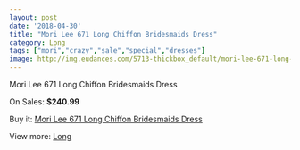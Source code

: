 ```yaml
---
layout: post
date: '2018-04-30'
title: "Mori Lee 671 Long Chiffon Bridesmaids Dress"
category: Long
tags: ["mori","crazy","sale","special","dresses"]
image: http://img.eudances.com/5713-thickbox_default/mori-lee-671-long-chiffon-bridesmaids-dress.jpg
---
```

Mori Lee 671 Long Chiffon Bridesmaids Dress

On Sales: **$240.99**
<a href="https://www.eudances.com/en/long/1986-mori-lee-671-long-chiffon-bridesmaids-dress.html"><amp-img layout="responsive" width="600" height="600" src="//img.eudances.com/5713-thickbox_default/mori-lee-671-long-chiffon-bridesmaids-dress.jpg" alt="Mori Lee 671 Long Chiffon Bridesmaids Dress 0" /></a>

Buy it: [Mori Lee 671 Long Chiffon Bridesmaids Dress](https://www.eudances.com/en/long/1986-mori-lee-671-long-chiffon-bridesmaids-dress.html "Mori Lee 671 Long Chiffon Bridesmaids Dress")

View more: [Long](https://www.eudances.com/en/21-long "Long")